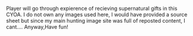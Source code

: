 Player will go through expierence of recieving supernatural gifts in this CYOA.
I do not own any images used here, I would have provided a source sheet but since my main hunting image site was full of reposted content, I cant....
Anyway,Have fun!
